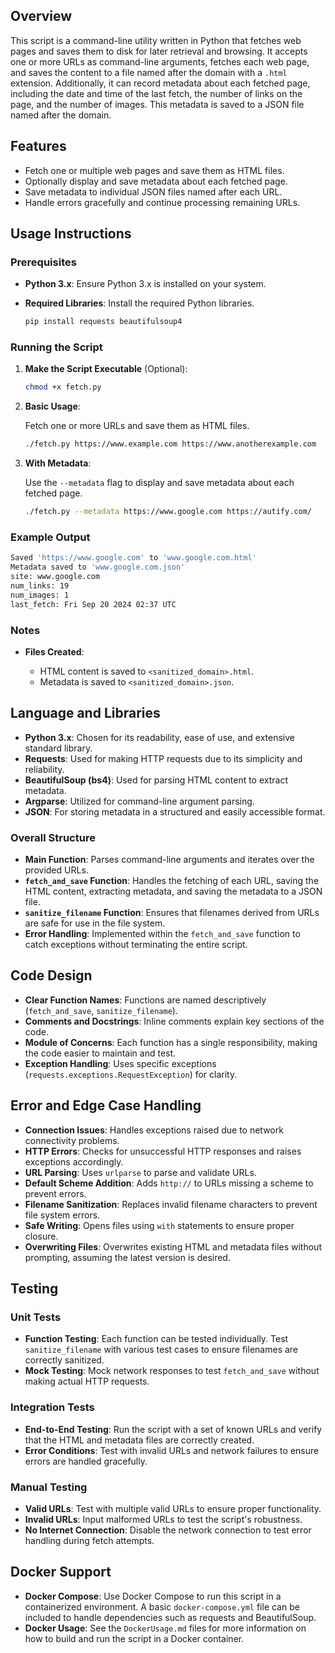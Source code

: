 ## Overview

This script is a command-line utility written in Python that fetches web pages and saves them to disk for later retrieval and browsing. It accepts one or more URLs as command-line arguments, fetches each web page, and saves the content to a file named after the domain with a `.html` extension. Additionally, it can record metadata about each fetched page, including the date and time of the last fetch, the number of links on the page, and the number of images. This metadata is saved to a JSON file named after the domain.

## Features

- Fetch one or multiple web pages and save them as HTML files.
- Optionally display and save metadata about each fetched page.
- Save metadata to individual JSON files named after each URL.
- Handle errors gracefully and continue processing remaining URLs.

## Usage Instructions

### Prerequisites

- **Python 3.x**: Ensure Python 3.x is installed on your system.
- **Required Libraries**: Install the required Python libraries.

  ```bash
  pip install requests beautifulsoup4
  ```

### Running the Script

1. **Make the Script Executable** (Optional):

   ```bash
   chmod +x fetch.py
   ```

2. **Basic Usage**:

   Fetch one or more URLs and save them as HTML files.

   ```bash
   ./fetch.py https://www.example.com https://www.anotherexample.com
   ```

3. **With Metadata**:

   Use the `--metadata` flag to display and save metadata about each fetched page.

   ```bash
   ./fetch.py --metadata https://www.google.com https://autify.com/
   ```

### Example Output

```bash
Saved 'https://www.google.com' to 'www.google.com.html'
Metadata saved to 'www.google.com.json'
site: www.google.com
num_links: 19
num_images: 1
last_fetch: Fri Sep 20 2024 02:37 UTC
```

### Notes

- **Files Created**:

  - HTML content is saved to `<sanitized_domain>.html`.
  - Metadata is saved to `<sanitized_domain>.json`.


## Language and Libraries

- **Python 3.x**: Chosen for its readability, ease of use, and extensive standard library.
- **Requests**: Used for making HTTP requests due to its simplicity and reliability.
- **BeautifulSoup (bs4)**: Used for parsing HTML content to extract metadata.
- **Argparse**: Utilized for command-line argument parsing.
- **JSON**: For storing metadata in a structured and easily accessible format.

### Overall Structure

- **Main Function**: Parses command-line arguments and iterates over the provided URLs.
- **`fetch_and_save` Function**: Handles the fetching of each URL, saving the HTML content, extracting metadata, and saving the metadata to a JSON file.
- **`sanitize_filename` Function**: Ensures that filenames derived from URLs are safe for use in the file system.
- **Error Handling**: Implemented within the `fetch_and_save` function to catch exceptions without terminating the entire script.

## Code Design

- **Clear Function Names**: Functions are named descriptively (`fetch_and_save`, `sanitize_filename`).
- **Comments and Docstrings**: Inline comments explain key sections of the code.
- **Module of Concerns**: Each function has a single responsibility, making the code easier to maintain and test.
- **Exception Handling**: Uses specific exceptions (`requests.exceptions.RequestException`) for clarity.

## Error and Edge Case Handling

- **Connection Issues**: Handles exceptions raised due to network connectivity problems.
- **HTTP Errors**: Checks for unsuccessful HTTP responses and raises exceptions accordingly.
- **URL Parsing**: Uses `urlparse` to parse and validate URLs.
- **Default Scheme Addition**: Adds `http://` to URLs missing a scheme to prevent errors.
- **Filename Sanitization**: Replaces invalid filename characters to prevent file system errors.
- **Safe Writing**: Opens files using `with` statements to ensure proper closure.
- **Overwriting Files**: Overwrites existing HTML and metadata files without prompting, assuming the latest version is desired.

## Testing

### Unit Tests

- **Function Testing**: Each function can be tested individually. Test `sanitize_filename` with various test cases to ensure filenames are correctly sanitized.
- **Mock Testing**: Mock network responses to test `fetch_and_save` without making actual HTTP requests.

### Integration Tests

- **End-to-End Testing**: Run the script with a set of known URLs and verify that the HTML and metadata files are correctly created.
- **Error Conditions**: Test with invalid URLs and network failures to ensure errors are handled gracefully.

### Manual Testing

- **Valid URLs**: Test with multiple valid URLs to ensure proper functionality.
- **Invalid URLs**: Input malformed URLs to test the script's robustness.
- **No Internet Connection**: Disable the network connection to test error handling during fetch attempts.

## **Docker Support**

- **Docker Compose**: Use Docker Compose to run this script in a containerized environment. A basic `docker-compose.yml` file can be included to handle dependencies such as requests and BeautifulSoup.
- **Docker Usage**: See the `DockerUsage.md` files for more information on how to build and run the script in a Docker container.

